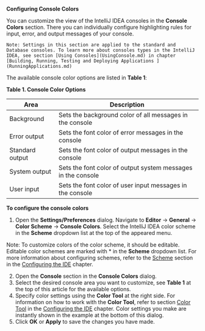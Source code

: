 **Configuring Console Colors**

You can customize the view of the IntelliJ IDEA consoles in the **Console Colors** section. There you can individually configure highlighting rules for input, error, and output messages of your console. 

`Note: Settings in this section are applied to the standard and Database consoles. To learn more about consoles types in the IntelliJ IDEA, see section [Using Consoles](UsingConsole.md) in chapter [Building, Running, Testing and Deploying Applications ](RunningApplications.md)`

The available console color options are listed in **Table 1**:

**Table 1. Console Color Options** 

|Area|  Description|
|--|--|
| Background| Sets the background color of all messages in the console |
| Error output | Sets the font color of error messages in the console |
| Standard output | Sets the font color of output messages in the console  |
| System output | Sets the font color of output system messages in the console |
| User input| Sets the font color of user input messages in the console |

**To configure the console colors**

 1. Open the **Settings/Preferences** dialog. Navigate to **Editor** -> **General** -> **Color Scheme** -> **Console Colors**. Select the IntelliJ IDEA color scheme in the **Scheme** dropdown list at the top of the appeared menu. 
 
Note: To customize colors of the color scheme, it should be editable. Editable color schemes are marked with * in the **Scheme** dropdown list. For more information about configuring schemes, refer to the [Scheme](Scheme.md) section in the [Configuring the IDE](ConfiguringIDE.md) chapter.  

 2. Open the **Console** section in the **Console Colors** dialog.
 3. Select the desired console area you want to customize, see **Table 1** at the top of this article for the available options. 
 4. Specify color settings using the **Color Tool** at the right side. For information on how to work with the **Color Tool**, refer to section [Color Tool](ColorTool.md) in the [Configuring the IDE](ConfiguringIDE.md) chapter. Color settings you make are instantly shown in the example at the bottom of this dialog.
 5. Click **OK** or **Apply** to save the changes you have made.

